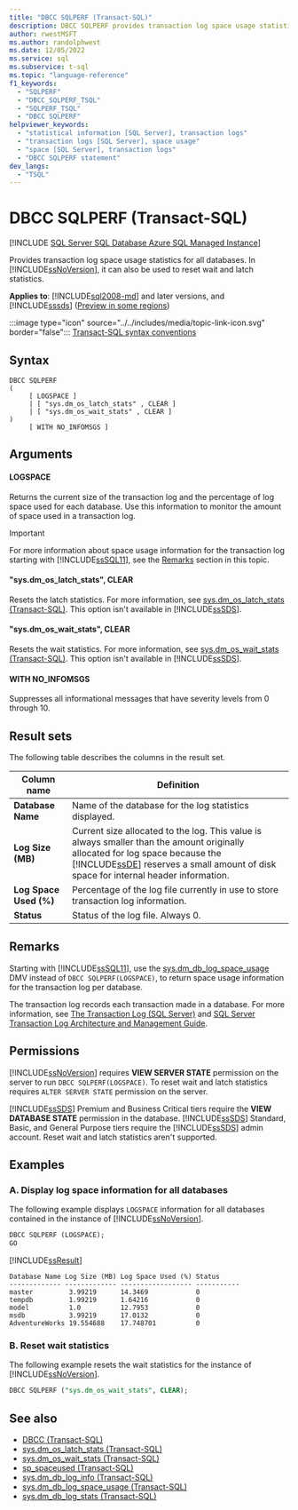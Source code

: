 ```yaml
---
title: "DBCC SQLPERF (Transact-SQL)"
description: DBCC SQLPERF provides transaction log space usage statistics for all databases.
author: rwestMSFT
ms.author: randolphwest
ms.date: 12/05/2022
ms.service: sql
ms.subservice: t-sql
ms.topic: "language-reference"
f1_keywords:
  - "SQLPERF"
  - "DBCC_SQLPERF_TSQL"
  - "SQLPERF_TSQL"
  - "DBCC SQLPERF"
helpviewer_keywords:
  - "statistical information [SQL Server], transaction logs"
  - "transaction logs [SQL Server], space usage"
  - "space [SQL Server], transaction logs"
  - "DBCC SQLPERF statement"
dev_langs:
  - "TSQL"
---
```

# DBCC SQLPERF (Transact-SQL)

[!INCLUDE [SQL Server SQL Database Azure SQL Managed Instance](../../includes/applies-to-version/sql-asdb-asdbmi.md)]

Provides transaction log space usage statistics for all databases. In [!INCLUDE[ssNoVersion](../../includes/ssnoversion-md.md)], it can also be used to reset wait and latch statistics.

**Applies to**: [!INCLUDE[sql2008-md](../../includes/sql2008-md.md)] and later versions, and [!INCLUDE[sssds](../../includes/sssds-md.md)] ([Preview in some regions](/azure/azure-sql/database/features-comparison?WT.mc_id=TSQL_GetItTag))

:::image type="icon" source="../../includes/media/topic-link-icon.svg" border="false"::: [Transact-SQL syntax conventions](../../t-sql/language-elements/transact-sql-syntax-conventions-transact-sql.md)

## Syntax

```syntaxsql
DBCC SQLPERF
(
     [ LOGSPACE ]
     | [ "sys.dm_os_latch_stats" , CLEAR ]
     | [ "sys.dm_os_wait_stats" , CLEAR ]
)
     [ WITH NO_INFOMSGS ]
```

## Arguments

#### LOGSPACE

Returns the current size of the transaction log and the percentage of log space used for each database. Use this information to monitor the amount of space used in a transaction log.

> [!IMPORTANT]  
> For more information about space usage information for the transaction log starting with [!INCLUDE[ssSQL11](../../includes/sssql11-md.md)], see the [Remarks](#remarks) section in this topic.

#### "sys.dm_os_latch_stats", CLEAR

Resets the latch statistics. For more information, see [sys.dm_os_latch_stats (Transact-SQL)](../../relational-databases/system-dynamic-management-views/sys-dm-os-latch-stats-transact-sql.md). This option isn't available in [!INCLUDE[ssSDS](../../includes/sssds-md.md)].

#### "sys.dm_os_wait_stats", CLEAR

Resets the wait statistics. For more information, see [sys.dm_os_wait_stats (Transact-SQL)](../../relational-databases/system-dynamic-management-views/sys-dm-os-wait-stats-transact-sql.md). This option isn't available in [!INCLUDE[ssSDS](../../includes/sssds-md.md)].

#### WITH NO_INFOMSGS

Suppresses all informational messages that have severity levels from 0 through 10.

## Result sets

The following table describes the columns in the result set.

| Column name | Definition |
| --- | --- |
| **Database Name** | Name of the database for the log statistics displayed. |
| **Log Size (MB)** | Current size allocated to the log. This value is always smaller than the amount originally allocated for log space because the [!INCLUDE[ssDE](../../includes/ssde-md.md)] reserves a small amount of disk space for internal header information. |
| **Log Space Used (%)** | Percentage of the log file currently in use to store transaction log information. |
| **Status** | Status of the log file. Always 0. |

## Remarks

Starting with [!INCLUDE[ssSQL11](../../includes/sssql11-md.md)], use the [sys.dm_db_log_space_usage](../../relational-databases/system-dynamic-management-views/sys-dm-db-log-space-usage-transact-sql.md) DMV instead of `DBCC SQLPERF(LOGSPACE)`, to return space usage information for the transaction log per database.

The transaction log records each transaction made in a database. For more information, see [The Transaction Log (SQL Server)](../../relational-databases/logs/the-transaction-log-sql-server.md) and [SQL Server Transaction Log Architecture and Management Guide](../../relational-databases/sql-server-transaction-log-architecture-and-management-guide.md).

## Permissions

[!INCLUDE[ssNoVersion](../../includes/ssnoversion-md.md)] requires **VIEW SERVER STATE** permission on the server to run `DBCC SQLPERF(LOGSPACE)`. To reset wait and latch statistics requires `ALTER SERVER STATE` permission on the server.

[!INCLUDE[ssSDS](../../includes/sssds-md.md)] Premium and Business Critical tiers require the **VIEW DATABASE STATE** permission in the database. [!INCLUDE[ssSDS](../../includes/sssds-md.md)] Standard, Basic, and General Purpose tiers require the [!INCLUDE[ssSDS](../../includes/sssds-md.md)] admin account. Reset wait and latch statistics aren't supported.

## Examples

### A. Display log space information for all databases

The following example displays `LOGSPACE` information for all databases contained in the instance of [!INCLUDE[ssNoVersion](../../includes/ssnoversion-md.md)].

```sql
DBCC SQLPERF (LOGSPACE);
GO
```

[!INCLUDE[ssResult](../../includes/ssresult-md.md)]

```output
Database Name Log Size (MB) Log Space Used (%) Status
------------- ------------- ------------------ -----------
master         3.99219      14.3469            0
tempdb         1.99219      1.64216            0
model          1.0          12.7953            0
msdb           3.99219      17.0132            0
AdventureWorks 19.554688    17.748701          0
```

### B. Reset wait statistics

The following example resets the wait statistics for the instance of [!INCLUDE[ssNoVersion](../../includes/ssnoversion-md.md)].

```sql
DBCC SQLPERF ("sys.dm_os_wait_stats", CLEAR);
```

## See also

- [DBCC (Transact-SQL)](../../t-sql/database-console-commands/dbcc-transact-sql.md)
- [sys.dm_os_latch_stats (Transact-SQL)](../../relational-databases/system-dynamic-management-views/sys-dm-os-latch-stats-transact-sql.md)
- [sys.dm_os_wait_stats (Transact-SQL)](../../relational-databases/system-dynamic-management-views/sys-dm-os-wait-stats-transact-sql.md)
- [sp_spaceused (Transact-SQL)](../../relational-databases/system-stored-procedures/sp-spaceused-transact-sql.md)
- [sys.dm_db_log_info (Transact-SQL)](../../relational-databases/system-dynamic-management-views/sys-dm-db-log-info-transact-sql.md)
- [sys.dm_db_log_space_usage (Transact-SQL)](../../relational-databases/system-dynamic-management-views/sys-dm-db-log-space-usage-transact-sql.md)
- [sys.dm_db_log_stats (Transact-SQL)](../../relational-databases/system-dynamic-management-views/sys-dm-db-log-stats-transact-sql.md)

